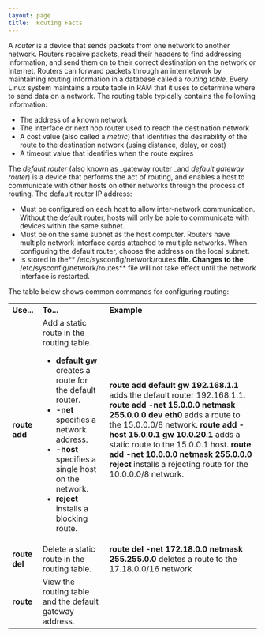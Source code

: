 ```yaml
---
layout: page
title:  Routing Facts
---
```


A _router_ is a device that sends packets from one network to another network.
Routers receive packets, read their headers to find addressing information,
and send them on to their correct destination on the network or Internet.
Routers can forward packets through an internetwork by maintaining routing
information in a database called a _routing table_. Every Linux system
maintains a route table in RAM that it uses to determine where to send data on
a network. The routing table typically contains the following information:

  * The address of a known network 
  * The interface or next hop router used to reach the destination network 
  * A cost value (also called a _metric_) that identifies the desirability of the route to the destination network (using distance, delay, or cost)
  * A timeout value that identifies when the route expires 

The _default router_ (also known as _gateway router _and _default gateway
router_) is a device that performs the act of routing, and enables a host to
communicate with other hosts on other networks through the process of routing.
The default router IP address:

  * Must be configured on each host to allow inter-network communication. Without the default router, hosts will only be able to communicate with devices within the same subnet. 
  * Must be on the same subnet as the host computer. Routers have multiple network interface cards attached to multiple networks. When configuring the default router, choose the address on the local subnet. 
  * Is stored in the** /etc/sysconfig/network/routes **file. Changes to the** /etc/sysconfig/network/routes** file will not take effect until the network interface is restarted. 

The table below shows common commands for configuring routing:

<table>

<tr> <td><b>Use...</b></td> <td><b>To...</b></td> <td><b>Example</b></td>

</tr>

<tr> <td><b>route add </b> </td> <td>Add a static route in the routing table.

<ul>

<li><b>default gw</b> creates a route for the default router.

</li>

<li><b>-net</b> specifies a network address.

</li>

<li><b>-host</b> specifies a single host on the network.

</li>

<li><b>reject</b> installs a blocking route.

</li>

</ul> </td> <td><b>route add default gw 192.168.1.1 </b>adds the default
router 192.168.1.1.  
<b>route add -net 15.0.0.0 netmask 255.0.0.0</b> <b>dev eth0 </b>adds a route
to the 15.0.0.0/8 network.  
<b>route add -host 15.0.0.1 gw 10.0.20.1 </b>adds a static route to the
15.0.0.1 host.  
<b>route add -net 10.0.0.0 netmask 255.0.0.0 reject</b> installs a rejecting
route for the 10.0.0.0/8 network.</td>

</tr>

<tr> <td><b>route del</b> </td> <td>Delete a static route in the routing
table. </td> <td><b>route del -net 172.18.0.0 netmask 255.255.0.0</b> deletes
a route to the 17.18.0.0/16 network</td>

</tr>

<tr> <td><b>route</b></td> <td>View the routing table and the default gateway
address. </td> <td> </td>

</tr> </table>

